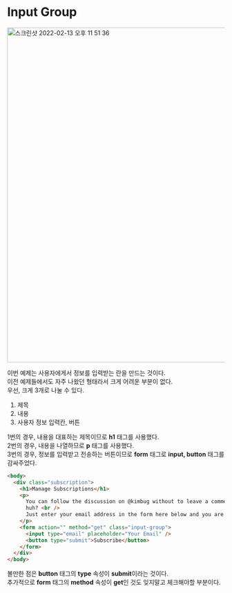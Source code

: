 # Input Group

<img width="774" alt="스크린샷 2022-02-13 오후 11 51 36" src="https://user-images.githubusercontent.com/86224851/153758792-fae992cb-28f0-4754-a1d3-5e15cb19a52a.png">

이번 예제는 사용자에게서 정보를 입력받는 란을 만드는 것이다.  
이전 예제들에서도 자주 나왔던 형태라서 크게 어려운 부분이 없다.  
우선, 크게 3개로 나눌 수 있다.

1. 제목
2. 내용
3. 사용자 정보 입력칸, 버튼

1번의 경우, 내용을 대표하는 제목이므로 **h1** 태그를 사용했다.  
2번의 경우, 내용을 나열하므로 **p** 태그를 사용했다.  
3번의 경우, 정보를 입력받고 전송하는 버튼이므로 **form** 태그로 **input, button** 태그를 감싸주었다.

```html
<body>
  <div class="subscription">
    <h1>Manage Subscriptions</h1>
    <p>
      You can follow the discussion on @kimbug without to leave a comment. Cool,
      huh? <br />
      Just enter your email address in the form here below and you are all set
    </p>
    <form action="" method="get" class="input-group">
      <input type="email" placeholder="Your Email" />
      <button type="submit">Subscribe</button>
    </form>
  </div>
</body>
```

볼만한 점은 **button** 태그의 **type** 속성이 **submit**이라는 것이다.  
추가적으로 **form** 태그의 **method** 속성이 **get**인 것도 잊지말고 체크해야할 부분이다.
